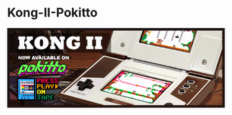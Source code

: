 # Kong-II-Pokitto

<a name="top"></a><img src="/Assets/Sounds/KONGII_GameBanner.png" data-canonical-src="/Assets/Sounds/KONGII_GameBanner.png" />
